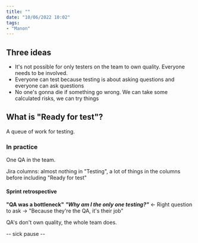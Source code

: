 ```yaml
---
title: ""
date: "10/06/2022 10:02"
tags: 
- "Manon"
---
```


## Three ideas
- It's not possible for only testers on the team to own quality. Everyone needs to be involved.
- Everyone can test because testing is about asking questions and everyone can ask questions
- No one's gonna die if something go wrong. We can take some calculated risks, we can try things

## What is "Ready for test"?

A queue of work for testing.

### In practice

One QA in the team.

Jira columns: almost nothing in "Testing", a lot of things in the columns before including "Ready for test"

#### Sprint retrospective

**"QA was a bottleneck"**
***"Why am I the only one testing?"*** <- Right question to ask
-> "Because they're the QA, it's their job"

QA's don't own quality, the whole team does.

-- sick pause --